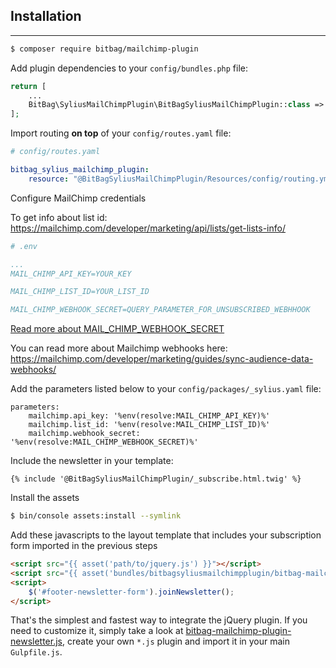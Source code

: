 
## Installation
***
```bash
$ composer require bitbag/mailchimp-plugin
```

Add plugin dependencies to your `config/bundles.php` file:
```php
return [
    ...
    BitBag\SyliusMailChimpPlugin\BitBagSyliusMailChimpPlugin::class => ['all' => true],
];
```

Import routing **on top** of your `config/routes.yaml` file:
```yaml
# config/routes.yaml

bitbag_sylius_mailchimp_plugin:
    resource: "@BitBagSyliusMailChimpPlugin/Resources/config/routing.yml"
```

Configure MailChimp credentials

To get info about list id:
https://mailchimp.com/developer/marketing/api/lists/get-lists-info/


```yaml
# .env

...
MAIL_CHIMP_API_KEY=YOUR_KEY

MAIL_CHIMP_LIST_ID=YOUR_LIST_ID

MAIL_CHIMP_WEBHOOK_SECRET=QUERY_PARAMETER_FOR_UNSUBSCRIBED_WEBHHOOK
```

[Read more about MAIL_CHIMP_WEBHOOK_SECRET](mailchimp_webhook.md)

You can read more about Mailchimp webhooks here: https://mailchimp.com/developer/marketing/guides/sync-audience-data-webhooks/

Add the parameters listed below to your `config/packages/_sylius.yaml` file:

```
parameters:
    mailchimp.api_key: '%env(resolve:MAIL_CHIMP_API_KEY)%'
    mailchimp.list_id: '%env(resolve:MAIL_CHIMP_LIST_ID)%'
    mailchimp.webhook_secret: '%env(resolve:MAIL_CHIMP_WEBHOOK_SECRET)%'
```


Include the newsletter in your template:
```twig
{% include '@BitBagSyliusMailChimpPlugin/_subscribe.html.twig' %}
```

Install the assets
```bash
$ bin/console assets:install --symlink
```

Add these javascripts to the layout template that includes your subscription form imported in the previous steps
```html
<script src="{{ asset('path/to/jquery.js') }}"></script>
<script src="{{ asset('bundles/bitbagsyliusmailchimpplugin/bitbag-mailchimp-plugin-newsletter.js') }}"></script>
<script>
    $('#footer-newsletter-form').joinNewsletter();
</script>
```

That's the simplest and fastest way to integrate the jQuery plugin. If you need to customize it, simply take a look at
[bitbag-mailchimp-plugin-newsletter.js](src/Resources/public/bitbag-mailchimp-plugin-newsletter.js), create your own `*.js` plugin and
import it in your main `Gulpfile.js`.

